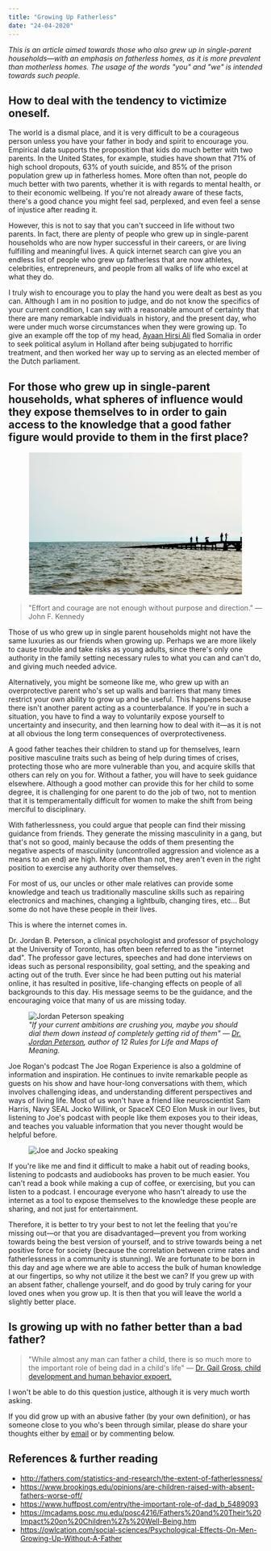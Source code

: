 ```yaml
---
title: "Growing Up Fatherless"
date: "24-04-2020"
---
```


*This is an article aimed towards those who also grew up in single-parent households—with an emphasis on fatherless homes, as it is more prevalent than motherless homes. The usage of the words "you" and "we" is intended towards such people.*

## How to deal with the tendency to victimize oneself.

The world is a dismal place, and it is very difficult to be a courageous person unless you have your father in body and spirit to encourage you. Empirical data supports the proposition that kids do much better with two parents. In the United States, for example, studies have shown that 71% of high school dropouts, 63% of youth suicide, and 85% of the prison population grew up in fatherless homes. More often than not, people do much better with two parents, whether it is with regards to mental health, or to their economic wellbeing. If you're not already aware of these facts, there's a good chance you might feel sad, perplexed, and even feel a sense of injustice after reading it. 

However, this is not to say that you can't succeed in life without two parents. In fact, there are plenty of people who grew up in single-parent households who are now hyper successful in their careers, or are living fulfilling and meaningful lives. A quick internet search can give you an endless list of people who grew up fatherless that are now athletes, celebrities, entrepreneurs, and people from all walks of life who excel at what they do. 

I truly wish to encourage you to play the hand you were dealt as best as you can. Although I am in no position to judge, and do not know the specifics of your current condition, I can say with a reasonable amount of certainty that there are many remarkable individuals in history, and the present day, who were under much worse circumstances when they were growing up. To give an example off the top of my head, [Ayaan Hirsi Ali](https://www.theahafoundation.org/ayaan-hirsi-ali-founder-of-the-aha-foundation/) fled Somalia in order to seek political asylum in Holland after being subjugated to horrific treatment, and then worked her way up to serving as an elected member of the Dutch parliament. 


## For those who grew up in single-parent households, what spheres of influence would they expose themselves to in order to gain access to the knowledge that a good father figure would provide to them in the first place?

<figure><img src="https://raw.githubusercontent.com/masayaShinoda/photography/master/src/assets/images/fulls/05.jpg" alt="Seas of southern Cambodia"></img></figure>

> "Effort and courage are not enough without purpose and direction." — John F. Kennedy

Those of us who grew up in single parent households might not have the same luxuries as our friends when growing up. Perhaps we are more likely to cause trouble and take risks as young adults, since there's only one authority in the family setting necessary rules to what you can and can't do, and giving much needed advice. 
 
Alternatively, you might be someone like me, who grew up with an overprotective parent who's set up walls and barriers that many times restrict your own ability to grow up and be useful. This happens because there isn't another parent acting as a counterbalance. If you're in such a situation, you have to find a way to voluntarily expose yourself to uncertainty and insecurity, and then learning how to deal with it—as it is not at all obvious the long term consequences of overprotectiveness.
 
A good father teaches their children to stand up for themselves, learn positive masculine traits such as being of help during times of crises, protecting those who are more vulnerable than you, and acquire skills that others can rely on you for. Without a father, you will have to seek guidance elsewhere. Although a good mother can provide this for her child to some degree, it is challenging for one parent to do the job of two, not to mention that it is temperamentally difficult for women to make the shift from being merciful to disciplinary.
 
With fatherlessness, you could argue that people can find their missing guidance from friends. They generate the missing masculinity in a gang, but that's not so good, mainly because the odds of them presenting the negative aspects of masculinity (uncontrolled aggression and violence as a means to an end) are high. More often than not, they aren't even in the right position to exercise any authority over themselves.
 
For most of us, our uncles or other male relatives can provide some knowledge and teach us traditionally masculine skills such as repairing electronics and machines, changing a lightbulb, changing tires, etc... But some do not have these people in their lives. 
 
This is where the internet comes in.
 
Dr. Jordan B. Peterson, a clinical psychologist and professor of psychology at the University of Toronto, has often been referred to as the "internet dad". The professor gave lectures, speeches and had done interviews on ideas such as personal responsibility, goal setting, and the speaking and acting out of the truth. Ever since he had been putting out his material online, it has resulted in positive, life-changing effects on people of all backgrounds to this day. His message seems to be the guidance, and the encouraging voice that many of us are missing today.

<figure><img src="https://i.ibb.co/BnpSyjW/jp-speaking.jpg" alt="Jordan Peterson speaking"></img><figcaption><i>"If your current ambitions are crushing you, maybe you should dial them down instead of completely getting rid of them" — <a href="https://www.jordanbpeterson.com">Dr. Jordan Peterson</a>, author of 12 Rules for Life and Maps of Meaning.</i></figcaption></figure>


Joe Rogan's podcast The Joe Rogan Experience is also a goldmine of information and inspiration. He continues to invite remarkable people as guests on his show and have hour-long conversations with them, which involves challenging ideas, and understanding different perspectives and ways of living life. Most of us won't have a friend like neuroscientist Sam Harris, Navy SEAL Jocko Willink, or SpaceX CEO Elon Musk in our lives, but listening to Joe's podcast with people like them exposes you to their ideas, and teaches you valuable information that you never thought would be helpful before. 

<figure><img src="https://img.youtube.com/vi/nFYvmTWHhnc/hqdefault.jpg" alt="Joe and Jocko speaking"></img></figure>


If you're like me and find it difficult to make a habit out of reading books, listening to podcasts and audiobooks has proven to be much easier. You can't read a book while making a cup of coffee, or exercising, but you can listen to a podcast. I encourage everyone who hasn't already to use the internet as a tool to expose themselves to the knowledge these people are sharing, and not just for entertainment.

Therefore, it is better to try your best to not let the feeling that you're missing out—or that you are disadvantaged—prevent you from working towards being the best version of yourself, and to strive towards being a net positive force for society (because the correlation between crime rates and fatherlessness in a community is stunning). We are fortunate to be born in this day and age where we are able to access the bulk of human knowledge at our fingertips, so why not utilize it the best we can? If you grew up with an absent father, challenge yourself, and do good by truly caring for your loved ones when you grow up. It is then that you will leave the world a slightly better place.
 
## Is growing up with no father better than a bad father?
 
> "While almost any man can father a child, there is so much more to the important role of being dad in a child's life" — [Dr. Gail Gross, child development and human behavior expoert.](https://www.huffpost.com/author/dr-gail-gross)

I won't be able to do this question justice, although it is very much worth asking.

If you did grow up with an abusive father (by your own definition), or has someone close to you who's been through similar, please do share your thoughts either by [email](mailto:masayashida@gmail.com) or by commenting below. 

## References & further reading

* http://fathers.com/statistics-and-research/the-extent-of-fatherlessness/
* https://www.brookings.edu/opinions/are-children-raised-with-absent-fathers-worse-off/
* https://www.huffpost.com/entry/the-important-role-of-dad_b_5489093
* https://mcadams.posc.mu.edu/posc4216/Fathers%20and%20Their%20Impact%20on%20Children%27s%20Well-Being.htm
* https://owlcation.com/social-sciences/Psychological-Effects-On-Men-Growing-Up-Without-A-Father

